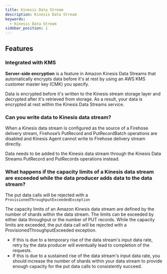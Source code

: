 ```yaml
---
title: Kinesis Data Stream
description: Kinesis Data Stream
keywords:
  - Kinesis Data Stream
sidebar_position: 1
---
```


## Features
### Integrated with KMS 

**Server-side encryption** is a feature in Amazon Kinesis Data Streams that automatically encrypts data before it's at rest by using an AWS KMS customer master key (CMK) you specify. 

Data is encrypted before it's written to the Kinesis stream storage layer and decrypted after it's retrieved from storage. As a result, your data is encrypted at rest within the Kinesis Data Streams service.

### Can you write data to Kinesis data stream?

When a Kinesis data stream is configured as the source of a Firehose delivery stream, Firehose’s PutRecord and PutRecordBatch operations are disabled and Kinesis Agent cannot write to Firehose delivery stream directly. 

Data needs to be added to the Kinesis data stream through the Kinesis Data Streams PutRecord and PutRecords operations instead. 

### What happens if the capacity limits of a Kinesis data stream are exceeded while the data producer adds data to the data stream?

The put data calls will be rejected with a `ProvisionedThroughputExceededException`

The capacity limits of an Amazon Kinesis data stream are defined by the number of shards within the data stream. The limits can be exceeded by either data throughput or the number of PUT records. While the capacity limits are exceeded, the put data call will be rejected with a ProvisionedThroughputExceeded exception. 

- If this is due to a temporary rise of the data stream's input data rate, retry by the data producer will eventually lead to completion of the requests. 
- If this is due to a sustained rise of the data stream's input data rate, you should increase the number of shards within your data stream to provide enough capacity for the put data calls to consistently succeed.